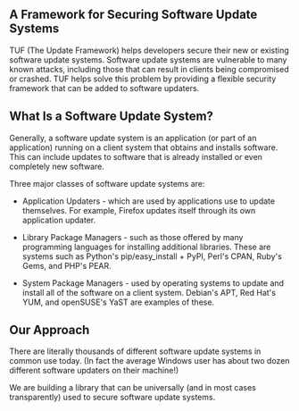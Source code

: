 ## A Framework for Securing Software Update Systems

TUF (The Update Framework) helps developers secure their new or existing
software update systems. Software update systems are vulnerable to many known
attacks, including those that can result in clients being compromised or
crashed.  TUF helps solve this problem by providing a flexible security
framework that can be added to software updaters.

## What Is a Software Update System?

Generally, a software update system is an application (or part of an
application) running on a client system that obtains and installs software.
This can include updates to software that is already installed or even
completely new software.

Three major classes of software update systems are:

* Application Updaters - which are used by applications use to update
themselves. For example, Firefox updates itself through its own application
updater.

* Library Package Managers - such as those offered by many programming
languages for installing additional libraries. These are systems such as
Python's pip/easy_install + PyPI, Perl's CPAN, Ruby's Gems, and PHP's PEAR.

* System Package Managers - used by operating systems to update and install all
of the software on a client system. Debian's APT, Red Hat's YUM, and openSUSE's
YaST are examples of these.

## Our Approach

There are literally thousands of different software update systems in common
use today. (In fact the average Windows user has about  two dozen different
software updaters on their machine!)

We are building a library that can be universally (and in most cases
transparently) used to secure software update systems.
